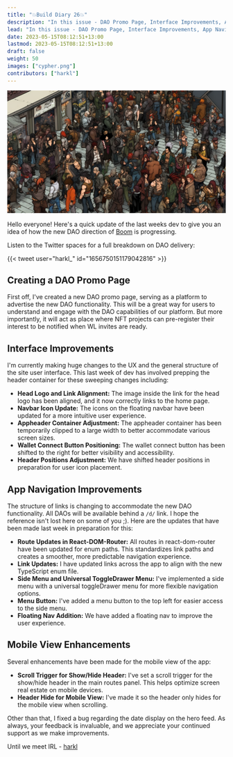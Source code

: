 ```yaml
---
title: "💥Build Diary 26💥"
description: "In this issue - DAO Promo Page, Interface Improvements, App Navigation, and More"
lead: "In this issue - DAO Promo Page, Interface Improvements, App Navigation, and More"
date: 2023-05-15T08:12:51+13:00
lastmod: 2023-05-15T08:12:51+13:00
draft: false
weight: 50
images: ["cypher.png"]
contributors: ["harkl"]
---
```


![DAO cyber](cypher.png)

Hello everyone! Here's a quick update of the last weeks dev to give you an idea of how the new DAO direction of [Boom](https://boom.army) is progressing.

Listen to the Twitter spaces for a full breakdown on DAO delivery:

{{< tweet user="harkl_" id="1656750151179042816" >}}

## Creating a DAO Promo Page

First off, I've created a new DAO promo page, serving as a platform to advertise the new DAO functionality. This will be a great way for users to understand and engage with the DAO capabilities of our platform. But more importantly, it will act as place where NFT projects can pre-register their interest to be notified when WL invites are ready.

## Interface Improvements

I'm currently making huge changes to the UX and the general structure of the site user interface. This last week of dev has involved prepping the header container for these sweeping changes including:

- **Head Logo and Link Alignment:** The image inside the link for the head logo has been aligned, and it now correctly links to the home page.
- **Navbar Icon Update:** The icons on the floating navbar have been updated for a more intuitive user experience.
- **Appheader Container Adjustment:** The appheader container has been temporarily clipped to a large width to better accommodate various screen sizes.
- **Wallet Connect Button Positioning:** The wallet connect button has been shifted to the right for better visibility and accessibility.
- **Header Positions Adjustment:** We have shifted header positions in preparation for user icon placement.

## App Navigation Improvements

The structure of links is changing to accommodate the new DAO functionality. All DAOs will be available behind a `/d/` link. I hope the reference isn't lost here on some of you ;). Here are the updates that have been made last week in preparation for this:

- **Route Updates in React-DOM-Router:** All routes in react-dom-router have been updated for enum paths. This standardizes link paths and creates a smoother, more predictable navigation experience.
- **Link Updates:** I have updated links across the app to align with the new TypeScript enum file.
- **Side Menu and Universal ToggleDrawer Menu:** I've implemented a side menu with a universal toggleDrawer menu for more flexible navigation options.
- **Menu Button:** I've added a menu button to the top left for easier access to the side menu.
- **Floating Nav Addition:** We have added a floating nav to improve the user experience.

## Mobile View Enhancements

Several enhancements have been made for the mobile view of the app:

- **Scroll Trigger for Show/Hide Header:** I've set a scroll trigger for the show/hide header in the main routes panel. This helps optimize screen real estate on mobile devices.
- **Header Hide for Mobile View:** I've made it so the header only hides for the mobile view when scrolling.

Other than that, I fixed a bug regarding the date display on the hero feed. As always, your feedback is invaluable, and we appreciate your continued support as we make improvements.

Until we meet IRL - [harkl](https://boom.army/#/social.boom.army/a/110693550018915728)
